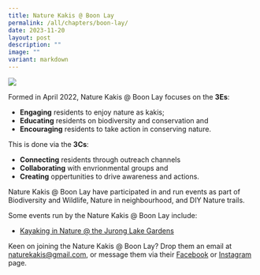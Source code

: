 ```yaml
---
title: Nature Kakis @ Boon Lay
permalink: /all/chapters/boon-lay/
date: 2023-11-20
layout: post
description: ""
image: ""
variant: markdown
---
```

<img src="!/images/Nature%20in%20neighborhood/artmural2__2_.PNG">
<p>Formed in April 2022, Nature Kakis @ Boon Lay focuses on the <b>3Es</b>:</p>
<ul>
<li><b>Engaging</b> residents to enjoy nature as kakis;</li>
<li><b>Educating</b> residents on biodiversity and conservation and</li>
<li><b>Encouraging</b> residents to take action in conserving nature.</li>
	</ul>
<p>This is done via the <b>3Cs</b>:</p>
<ul>
<li><b>Connecting</b> residents through outreach channels</li>
<li><b>Collaborating</b> with envrionmental groups and</li>
<li><b>Creating</b> oppertunities to drive awareness and actions.</li>
	</ul>
<p>Nature Kakis @ Boon Lay have participated in and run events as part of Biodiversity and Wildlife, Nature in neighbourhood, and DIY Nature trails.</p> 
<p>Some events run by the Nature Kakis @ Boon Lay include:</p>
<ul>
	<li><a href="">Kayaking in Nature @ the Jurong Lake Gardens</a></li>
	</ul>
<p>Keen on joining the Nature Kakis @ Boon Lay? Drop them an email at <a href="mailto:&quot;naturekakis@gmail.com&quot;">naturekakis@gmail.com</a>, or message them via their <a href="https://www.facebook.com/NatureKakis">Facebook</a> or <a href="https://www.instagram.com/naturekakis/">Instagram</a> page.</p>